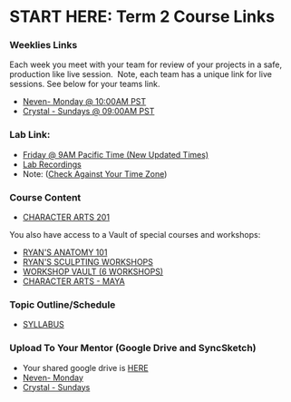 # START HERE: Term 2 Course Links

<h3><strong>Weeklies Links</strong></h3>
<p><span>Each week you meet with your team for review of your projects in a safe, production like live session.&nbsp; Note, each team has a unique link for live sessions. See below for your teams link.&nbsp;&nbsp;</span></p>
<ul>
<li aria-level="1"><a class="inline_disabled" href="https://us02web.zoom.us/j/88499512933?pwd=UGx5VDZid20yQTJwUFI0bTYzdjdkQT09#success" target="_blank"><span><span>Neven- Monday @ 10:00AM PST</span></span></a></li>
<li><a class="inline_disabled" href="https://us02web.zoom.us/j/87833703666?pwd=OGRiR3ZMUklGUFNwZUswTStFM1QvZz09#success" target="_blank"><span><span>Crystal - Sundays @ 09:00AM PST</span></span></a></li>
</ul>
<h3><strong>Lab Link:</strong></h3>
<ul>
<li><a class="inline_disabled" href="https://www.google.com/url?q=https://us02web.zoom.us/j/84765242990?pwd%3DdXJhYk1ha1l0R1k4YlpWb3dPRkF1dz09&amp;sa=D&amp;source=calendar&amp;ust=1681326556148800&amp;usg=AOvVaw1oDcjfrE5ze0J3yxGEx38c" target="_blank">Friday @ 9AM Pacific Time (New Updated Times)</a></li>
<li><a class="inline_disabled" href="https://discord.com/channels/487244570711818242/936743958841802823" target="_blank">Lab Recordings</a></li>
<li>Note: (<a class="inline_disabled" href="https://www.timeanddate.com/worldclock/converter.html?iso=20210819T200000&amp;p1=840&amp;p2=136&amp;p3=195&amp;p4=214&amp;p5=176&amp;p6=102&amp;p7=248" target="_blank">Check Against Your Time Zone</a>)</li>
</ul>
<h3><strong>Course Content</strong></h3>
<ul>
<li><a href="https://vertexschool.instructure.com/courses/285">CHARACTER ARTS 201</a></li>
</ul>
<p><span>You also have access to a Vault of special courses and workshops:</span></p>
<ul>
<li aria-level="1"><a class="inline_disabled" href="https://vertexschool.instructure.com/courses/243" target="_blank">RYAN'S ANATOMY 101</a></li>
<li aria-level="1"><a class="inline_disabled" href="https://vertexschool.instructure.com/courses/220" target="_blank">RYAN'S SCULPTING WORKSHOPS</a></li>
<li aria-level="1"><a class="inline_disabled" href="https://vertexschool.instructure.com/courses/226" target="_blank">WORKSHOP VAULT (6 WORKSHOPS)</a></li>
<li><a class="inline_disabled" href="https://vertexschool.instructure.com/courses/257" target="_blank"><span>CHARACTER ARTS - MAYA</span></a></li>
</ul>
<h3><strong>Topic Outline/Schedule</strong></h3>
<ul>
<li aria-level="1"><a title="Term 2 Course Syllabus" href="https://vertexschool.instructure.com/courses/460/pages/term-2-course-syllabus" data-api-endpoint="https://vertexschool.instructure.com/api/v1/courses/460/pages/term-2-course-syllabus" data-api-returntype="Page">SYLLABUS</a></li>
</ul>
<h3><strong>Upload To Your Mentor (Google Drive and SyncSketch)</strong></h3>
<ul>
<li>Your shared google drive is <a class="inline_disabled" href="https://drive.google.com/drive/folders/1KOo6BmxF8blXM09ln1swH9UB7j8bIHyP?usp=sharing" target="_blank">HERE</a></li>
<li aria-level="1"><a class="inline_disabled" href="https://syncsketch.com/pro/project/381653" target="_blank"><span><span>Neven- Monday</span></span></a></li>
<li><a class="inline_disabled" href="https://syncsketch.com/pro/project/381652" target="_blank"><span><span>Crystal - Sundays</span></span></a></li>
</ul>